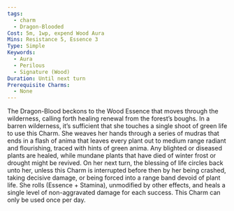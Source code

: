 ```yaml
---
tags:
  - charm
  - Dragon-Blooded
Cost: 5m, 1wp, expend Wood Aura
Mins: Resistance 5, Essence 3
Type: Simple
Keywords:
  - Aura
  - Perilous
  - Signature (Wood)
Duration: Until next turn
Prerequisite Charms:
  - None
---
```

The Dragon-Blood beckons to the Wood Essence that moves through the wilderness, calling forth healing renewal from the forest’s boughs. In a barren wilderness, it’s sufficient that she touches a single shoot of green life to use this Charm. She weaves her hands through a series of mudras that ends in a flash of anima that leaves every plant out to medium range radiant and flourishing, traced with hints of green anima. Any blighted or diseased plants are healed, while mundane plants that have died of winter frost or drought might be revived. On her next turn, the blessing of life circles back unto her, unless this Charm is interrupted before then by her being crashed, taking decisive damage, or being forced into a range band devoid of plant life. She rolls (Essence + Stamina), unmodified by other effects, and heals a single level of non-aggravated damage for each success. This Charm can only be used once per day.